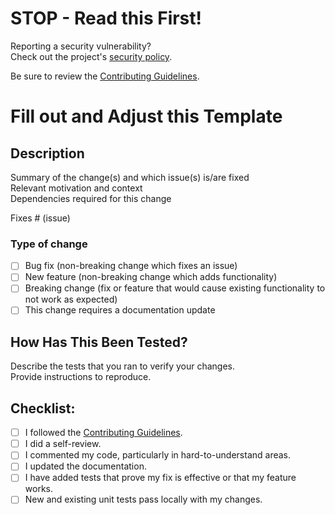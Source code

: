 # STOP - Read this First!
Reporting a security vulnerability?  
Check out the project's [security policy](https://github.com/FelixS90/libCZIrw_Demo/security/policy).

Be sure to review the [Contributing Guidelines](https://github.com/FelixS90/libCZIrw_Demo/CONTRIBUTING.md).

# Fill out and Adjust this Template

## Description

Summary of the change(s) and which issue(s) is/are fixed  
Relevant motivation and context  
Dependencies required for this change  

Fixes # (issue)

### Type of change

- [ ] Bug fix (non-breaking change which fixes an issue)
- [ ] New feature (non-breaking change which adds functionality)
- [ ] Breaking change (fix or feature that would cause existing functionality to not work as expected)
- [ ] This change requires a documentation update

## How Has This Been Tested?

Describe the tests that you ran to verify your changes.  
Provide instructions to reproduce.

## Checklist:

- [ ] I followed the [Contributing Guidelines](https://github.com/FelixS90/libCZIrw_Demo/CONTRIBUTING.md).
- [ ] I did a self-review.
- [ ] I commented my code, particularly in hard-to-understand areas.
- [ ] I updated the documentation.
- [ ] I have added tests that prove my fix is effective or that my feature works.
- [ ] New and existing unit tests pass locally with my changes.
